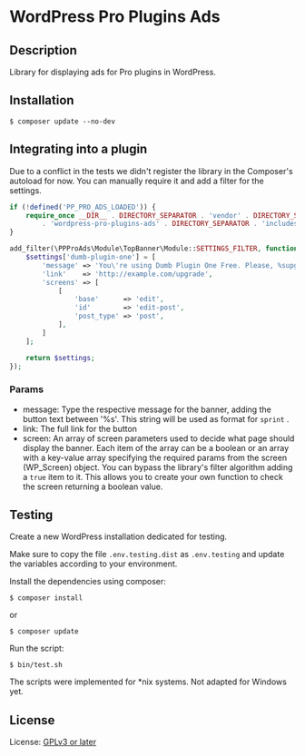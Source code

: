 # WordPress Pro Plugins Ads


## Description

Library for displaying ads for Pro plugins in WordPress.

## Installation

```shell script
$ composer update --no-dev
```

## Integrating into a plugin

Due to a conflict in the tests we didn't register the library in the Composer's autoload for now. You can manually require it and add a filter for the settings.

```php
if (!defined('PP_PRO_ADS_LOADED')) {
    require_once __DIR__ . DIRECTORY_SEPARATOR . 'vendor' . DIRECTORY_SEPARATOR . 'publishpress' . DIRECTORY_SEPARATOR
        . 'wordpress-pro-plugins-ads' . DIRECTORY_SEPARATOR . 'includes.php';
}

add_filter(\PPProAds\Module\TopBanner\Module::SETTINGS_FILTER, function ($settings) {
    $settings['dumb-plugin-one'] = [
        'message' => 'You\'re using Dumb Plugin One Free. Please, %supgrade to pro%s.',
        'link'    => 'http://example.com/upgrade',
        'screens' => [
            [
                'base'      => 'edit',
                'id'        => 'edit-post',
                'post_type' => 'post',
            ],
        ]
    ];

    return $settings;
});
```

### Params

* message: Type the respective message for the banner, adding the button text between '%s'. This string will be used as format for `sprint` .
* link: The full link for the button
* screen: An array of screen parameters used to decide what page should display the banner. Each item of the array can be a boolean or an array with a key-value array specifying the required params from the screen (WP_Screen) object. You can bypass the library's filter algorithm adding a `true` item to it. This allows you to create your own function to check the screen returning a boolean value. 

## Testing

Create a new WordPress installation dedicated for testing.

Make sure to copy the file `.env.testing.dist` as `.env.testing` and update the variables according to your environment.

Install the dependencies using composer:

```shell script
$ composer install
``` 

or 

```shell script
$ composer update
```

Run the script:

```shell script
$ bin/test.sh
```

The scripts were implemented for *nix systems. Not adapted for Windows yet.

## License

License: [GPLv3 or later](http://www.gnu.org/licenses/gpl-3.0.html)

